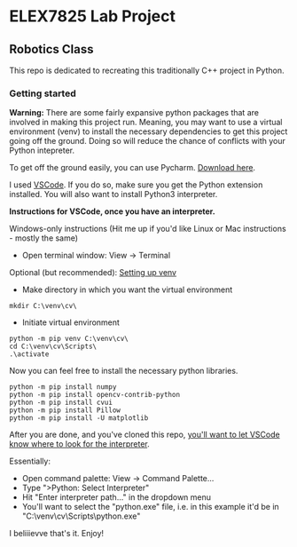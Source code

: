 # ELEX7825 Lab Project
## Robotics Class

This repo is dedicated to recreating this traditionally C++ project in Python.

### Getting started

**Warning:** There are some fairly expansive python packages that are involved in making this project run. Meaning, you may want to use a virtual environment (venv) to install the necessary dependencies to get this project going off the ground. Doing so will reduce the chance of conflicts with your Python intepreter.

To get off the ground easily, you can use Pycharm. [Download here](https://www.jetbrains.com/pycharm/download/?source=google&medium=cpc&campaign=14127625109&term=pycharm&gclid=CjwKCAjwzNOaBhAcEiwAD7Tb6JqPqNrwgy7yFO-BIpM8fSL1DFGU2z9jYmhT7CukPeDBStthFBAjBhoCJ9UQAvD_BwE#section=windows).

I used [VSCode](https://code.visualstudio.com/). If you do so, make sure you get the Python extension installed. You will also want to install Python3 interpreter.

**Instructions for VSCode, once you have an interpreter.**

Windows-only instructions (Hit me up if you'd like Linux or Mac instructions - mostly the same)

- Open terminal window: View -> Terminal

Optional (but recommended): [Setting up venv](https://realpython.com/python-virtual-environments-a-primer)

- Make directory in which you want the virtual environment
```
mkdir C:\venv\cv\
```
- Initiate virtual environment
```
python -m pip venv C:\venv\cv\
cd C:\venv\cv\Scripts\
.\activate
```
Now you can feel free to install the necessary python libraries.
```
python -m pip install numpy
python -m pip install opencv-contrib-python
python -m pip install cvui
python -m pip install Pillow
python -m pip install -U matplotlib
```
After you are done, and you've cloned this repo, [you'll want to let VSCode know where to look for the interpreter](https://code.visualstudio.com/docs/python/environments).

Essentially:
- Open command palette: View -> Command Palette...
- Type ">Python: Select Interpreter"
- Hit "Enter interpreter path..." in the dropdown menu
- You'll want to select the "python.exe" file, i.e. in this example it'd be in "C:\venv\cv\Scripts\python.exe"

I beliiievve that's it. Enjoy!